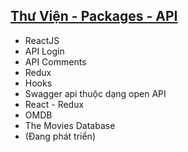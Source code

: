 ## [Thư Viện - Packages - API](https://github.com/php1301/DoAnReactJS/blob/master/PROGRESS/Packages.md)
+ ReactJS
+ API Login
+ API Comments
+ Redux
+ Hooks
+ Swagger api thuộc dạng open API 
+ React - Redux
+ OMDB
+ The Movies Database
+ (Đang phát triển)
